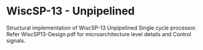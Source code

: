 # WiscSP-13 - Unpipelined
Structural implementation of WiscSP-13 Unpipelined Single cycle processor. Refer WiscSP13-Design.pdf for microarchitecture level details and Control signals.

